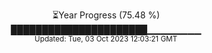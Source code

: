 <p align="center">
⏳Year Progress (75.48 %) <br>
██████████████████████▁▁▁▁▁▁▁▁ <br>
<sub>Updated: Tue, 03 Oct 2023 12:03:21 GMT</sub>
</p>


